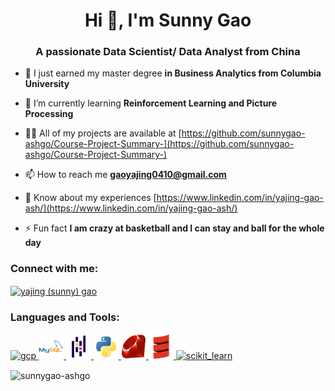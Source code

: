 <h1 align="center">Hi 👋, I'm Sunny Gao</h1>
<h3 align="center">A passionate Data Scientist/ Data Analyst from China</h3>

- 🔭 I just earned my master degree **in Business Analytics from Columbia University**

- 🌱 I’m currently learning **Reinforcement Learning and Picture Processing**

- 👨‍💻 All of my projects are available at [https://github.com/sunnygao-ashgo/Course-Project-Summary-](https://github.com/sunnygao-ashgo/Course-Project-Summary-)

- 📫 How to reach me **gaoyajing0410@gmail.com**

- 📄 Know about my experiences [https://www.linkedin.com/in/yajing-gao-ash/](https://www.linkedin.com/in/yajing-gao-ash/)

- ⚡ Fun fact **I am crazy at basketball and I can stay and ball for the whole day**

<h3 align="left">Connect with me:</h3>
<p align="left">
<a href="https://linkedin.com/in/yajing (sunny) gao" target="blank"><img align="center" src="https://raw.githubusercontent.com/rahuldkjain/github-profile-readme-generator/master/src/images/icons/Social/linked-in-alt.svg" alt="yajing (sunny) gao" height="30" width="40" /></a>
</p>

<h3 align="left">Languages and Tools:</h3>
<p align="left"> <a href="https://cloud.google.com" target="_blank" rel="noreferrer"> <img src="https://www.vectorlogo.zone/logos/google_cloud/google_cloud-icon.svg" alt="gcp" width="40" height="40"/> </a> <a href="https://www.mysql.com/" target="_blank" rel="noreferrer"> <img src="https://raw.githubusercontent.com/devicons/devicon/master/icons/mysql/mysql-original-wordmark.svg" alt="mysql" width="40" height="40"/> </a> <a href="https://pandas.pydata.org/" target="_blank" rel="noreferrer"> <img src="https://raw.githubusercontent.com/devicons/devicon/2ae2a900d2f041da66e950e4d48052658d850630/icons/pandas/pandas-original.svg" alt="pandas" width="40" height="40"/> </a> <a href="https://www.python.org" target="_blank" rel="noreferrer"> <img src="https://raw.githubusercontent.com/devicons/devicon/master/icons/python/python-original.svg" alt="python" width="40" height="40"/> </a> <a href="https://www.ruby-lang.org/en/" target="_blank" rel="noreferrer"> <img src="https://raw.githubusercontent.com/devicons/devicon/master/icons/ruby/ruby-original.svg" alt="ruby" width="40" height="40"/> </a> <a href="https://www.scala-lang.org" target="_blank" rel="noreferrer"> <img src="https://raw.githubusercontent.com/devicons/devicon/master/icons/scala/scala-original.svg" alt="scala" width="40" height="40"/> </a> <a href="https://scikit-learn.org/" target="_blank" rel="noreferrer"> <img src="https://upload.wikimedia.org/wikipedia/commons/0/05/Scikit_learn_logo_small.svg" alt="scikit_learn" width="40" height="40"/> </a> </p>

<p><img align="center" src="https://github-readme-stats.vercel.app/api/top-langs?username=sunnygao-ashgo&show_icons=true&locale=en&layout=compact" alt="sunnygao-ashgo" /></p>
